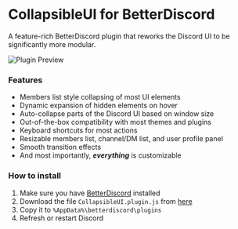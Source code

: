 # CollapsibleUI for BetterDiscord
A feature-rich BetterDiscord plugin that reworks the Discord UI to be significantly more modular.

![Plugin Preview](https://github.com/programmer2514/BetterDiscord-CollapsibleUI/assets/43104632/d7a9849e-13d4-41fe-9e34-0b8655bac670)


### Features
* Members list style collapsing of most UI elements
* Dynamic expansion of hidden elements on hover
* Auto-collapse parts of the Discord UI based on window size
* Out-of-the-box compatibility with most themes and plugins
* Keyboard shortcuts for most actions
* Resizable members list, channel/DM list, and user profile panel
* Smooth transition effects
* And most importantly, ___everything___ is customizable


### How to install
1) Make sure you have [BetterDiscord](https://betterdiscord.app/) installed
2) Download the file `CollapsibleUI.plugin.js` from [here](https://github.com/programmer2514/BetterDiscord-CollapsibleUI/releases/latest)
3) Copy it to `%AppData%\betterdiscord\plugins`
4) Refresh or restart Discord
